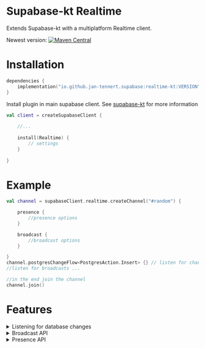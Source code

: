 # Supabase-kt Realtime

Extends Supabase-kt with a multiplatform Realtime client.

Newest version: [![Maven Central](https://img.shields.io/maven-central/v/io.github.jan-tennert.supabase/supabase-kt)](https://search.maven.org/search?q=g%3Aio.github.jan-tennert.supabase)

# Installation

```kotlin
dependencies {
    implementation("io.github.jan-tennert.supabase:realtime-kt:VERSION")
}
```

Install plugin in main supabase client. See [supabase-kt](https://github.com/supabase-community/supabase-kt) for more information
```kotlin
val client = createSupabaseClient {
    
    //...
    
    install(Realtime) {
        // settings
    }
    
}
```

# Example

```kotlin
val channel = supabaseClient.realtime.createChannel("#random") {

    presence {
        //presence options
    }

    broadcast {
        //broadcast options
    }

}
channel.postgresChangeFlow<PostgresAction.Insert> {} // listen for changes
//listen for broadcasts ...

//in the end join the channel
channel.join()
```

# Features

<details><summary>Listening for database changes</summary>

```kotlin
//listen for only inserts
val changeFlow: Flow<PostgresAction.Insert> = channel.postgresChangeFlow<PostgresAction.Insert>(schema = "public") {
    table = "test"
}
//listen for all changes
val changeFlow: Flow<PostgresAction> = channel.postgresChangeFlow<PostgresAction>(schema = "public") {
    table = "test"
}

//collect changes in e.g. a Android ViewModel
changeFlow
    .onEach {
        println(it)
    }
    .launchIn(viewModelScope)
```

</details>
<details><summary>Broadcast API</summary>

```kotlin
val broadcastFlow: Flow<Position> = channel.broadcastFlow("position") //under the event "position"

channel.broadcast("position", Position(20, 30)) //broadcast your position to other clients (in the event "position")
```

</details>
<details><summary>Presence API</summary>

```kotlin
@Serializable
data class PresenceData(val userId: Int, val username: String)

channel.presenceFlow()
    .onEach {
        //joins and leaves are a map. The keys are either an id generated by realtime or a custom key which can be customized in the client builder. 
        otherUsers += it.decodeJoinsAs<PresenceData>()
        otherUsers -= it.decodeLeavesAs<PresenceData>()
    }
    .launchIn(SomeScope)
channel.join()
channel.track(PresenceData(2, "Example")) //send your "state"/presence to other clients
```

</details>